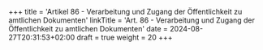 +++
title = 'Artikel 86 - Verarbeitung und Zugang der Öffentlichkeit zu amtlichen Dokumenten'
linkTitle = 'Art. 86 - Verarbeitung und Zugang der Öffentlichkeit zu amtlichen Dokumenten'
date = 2024-08-27T20:31:53+02:00
draft = true
weight = 20
+++
